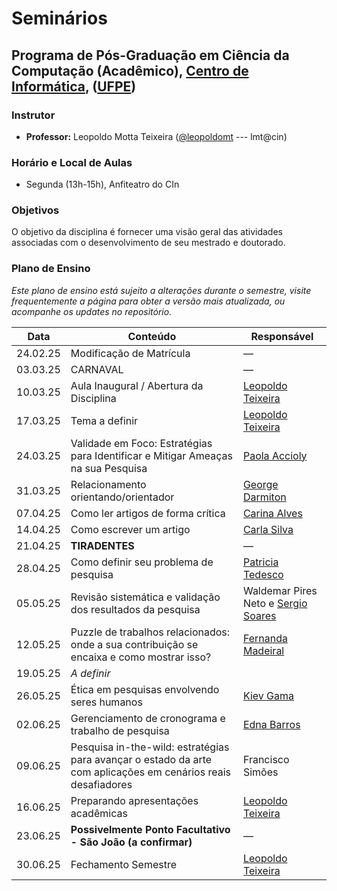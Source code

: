 # Seminários

## Programa de Pós-Graduação em Ciência da Computação (Acadêmico), [Centro de Informática](http://www.cin.ufpe.br), ([UFPE](http://www.ufpe.br))

### Instrutor

* **Professor:** Leopoldo Motta Teixeira ([@leopoldomt](https://github.com/leopoldomt) --- lmt@cin)

### Horário e Local de Aulas

* Segunda (13h-15h), Anfiteatro do CIn

### Objetivos

O objetivo da disciplina é fornecer uma visão geral das atividades associadas com o desenvolvimento de seu mestrado e doutorado. 

### Plano de Ensino

*Este plano de ensino está sujeito a alterações durante o semestre, visite frequentemente a página para obter a versão mais atualizada, ou acompanhe os updates no repositório.*

| Data      | Conteúdo                                                                 | Responsável                |
|----------|------------------------------------------------------------------------|----------------------------|
| 24.02.25 | Modificação de Matrícula                                              | —                          |
| 03.03.25 | CARNAVAL                                                               | —                          |
| 10.03.25 | Aula Inaugural / Abertura da Disciplina                               | [Leopoldo Teixeira](https://leopoldomt.github.io/)   |
| 17.03.25 | Tema a definir                                                        | [Leopoldo Teixeira](https://leopoldomt.github.io/)   |
| 24.03.25 | Validade em Foco: Estratégias para Identificar e Mitigar Ameaças na sua Pesquisa | [Paola Accioly](http://lattes.cnpq.br/6629813636801870)                      |
| 31.03.25 | Relacionamento orientando/orientador                                  | [George Darmiton](https://darmiton.com/)     |
| 07.04.25 | Como ler artigos de forma crítica                                    | [Carina Alves](http://lattes.cnpq.br/7752481318432762)        |
| 14.04.25 | Como escrever um artigo                                              | [Carla Silva](https://sites.google.com/site/carlotcha/shortbio?authuser=0) |
| 21.04.25 | **TIRADENTES**                                                            | —                          |
| 28.04.25 | Como definir seu problema de pesquisa                                | [Patricia Tedesco](http://lattes.cnpq.br/7465148175791735)    |
| 05.05.25 | Revisão sistemática e validação dos resultados da pesquisa          | Waldemar Pires Neto e [Sergio Soares](https://www.cin.ufpe.br/~scbs/) |
| 12.05.25 | Puzzle de trabalhos relacionados: onde a sua contribuição se encaixa e como mostrar isso? | [Fernanda Madeiral](https://fermadeiral.github.io/) |
| 19.05.25 | _A definir_                                                            |                            |
| 26.05.25 | Ética em pesquisas envolvendo seres humanos                         | [Kiev Gama](https://www.cin.ufpe.br/~kiev/) |
| 02.06.25 | Gerenciamento de cronograma e trabalho de pesquisa                  | [Edna Barros](http://lattes.cnpq.br/6291354144339437) |
| 09.06.25 | Pesquisa in-the-wild: estratégias para avançar o estado da arte com aplicações em cenários reais desafiadores | Francisco Simões           |
| 16.06.25 | Preparando apresentações acadêmicas                                 | [Leopoldo Teixeira](https://leopoldomt.github.io/)   |
| 23.06.25 | **Possivelmente Ponto Facultativo - São João (a confirmar)**            | —                          |
| 30.06.25 | Fechamento Semestre                                                 | [Leopoldo Teixeira](https://leopoldomt.github.io/)   |
